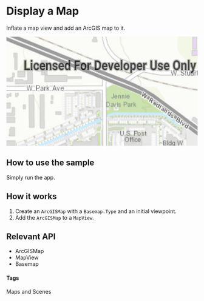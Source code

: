 # Display a Map
Inflate a map view and add an ArcGIS map to it.

![Display a Map App](display-map.png)

## How to use the sample
Simply run the app.

## How it works
1. Create an `ArcGISMap` with a `Basemap.Type` and an initial viewpoint.
1. Add the `ArcGISMap` to a `MapView`.

## Relevant API
* ArcGISMap
* MapView
* Basemap

#### Tags
Maps and Scenes